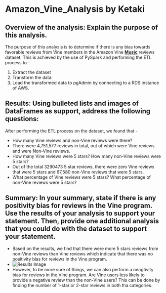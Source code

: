 # Amazon_Vine_Analysis by Ketaki
## Overview of the analysis: Explain the purpose of this analysis.
The purpose of this analysis is to determine if there is any bias towards favorable reviews from Vine members in the Amazon Vine [**Music**](https://s3.amazonaws.com/amazon-reviews-pds/tsv/amazon_reviews_us_Music_v1_00.tsv.gz) reviews dataset. This is achieved by the use of PySpark and performing the ETL process to -
1. Extract the dataset
2. Transform the data
3. Load the transformed data to pgAdmin by connecting to a RDS instance of AWS.
## Results: Using bulleted lists and images of DataFrames as support, address the following questions:
After performing the ETL process on the dataset, we found that -
- How many Vine reviews and non-Vine reviews were there?
- There were 4,751,577 reviews in total, out of which were Vine reviews and were Non-Vine reviews.
- How many Vine reviews were 5 stars? How many non-Vine reviews were 5 stars?
- Out of the total 3290473 5 star reviews, there were zero Vine reviews that were 5 stars and 67,580 non-Vine reviews that were 5 stars.
- What percentage of Vine reviews were 5 stars? What percentage of non-Vine reviews were 5 stars?

## Summary: In your summary, state if there is any positivity bias for reviews in the Vine program. Use the results of your analysis to support your statement. Then, provide one additional analysis that you could do with the dataset to support your statement.
- Based on the results, we find that there were more 5 stars reviews from non-Vine reviews than Vine reviews which indicate that there was no positivity bias for reviews in the Vine program. 
- ![Results Image]()
- However, to be more sure of things, we can also perform a neagtivity bias for reviews in the Vine program. Are Vine users less likely to provide a negative review than the non-Vine users? This can be done by finding the number of 1-star or 2-star reviews in both tha categories. 
